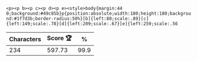 `<p><p b><p c><p d><p e><style>body{margin:44 0;background:#49c85b}p{position:absolute;width:180;height:180;background:#1f7d3b;border-radius:50%}[b]{left:80;scale:.89}[c]{left:149;scale:.78}[d]{left:209;scale:.67}[e]{left:259;scale:.56`

| Characters | Score 🏆 | %    |
| ---------- | -------- | ---- |
| 234        | 597.73   | 99.9 |

